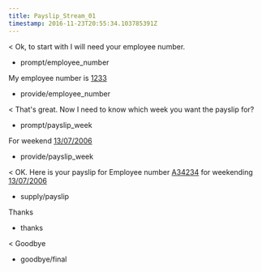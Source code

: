 ```yaml
---
title: Payslip_Stream_01
timestamp: 2016-11-23T20:55:34.103785391Z
---
```


< Ok, to start with I will need your employee number.
* prompt/employee_number

My employee number is [1233](employee_number)
* provide/employee_number

< That's great. Now I need to know which week you want the payslip for?
* prompt/payslip_week

For weekend [13/07/2006](payslip_week)
* provide/payslip_week

< OK. Here is your payslip for Employee number [A34234](employee_number) for weekending [13/07/2006](payslip_week)
* supply/payslip

Thanks
* thanks

< Goodbye
* goodbye/final

